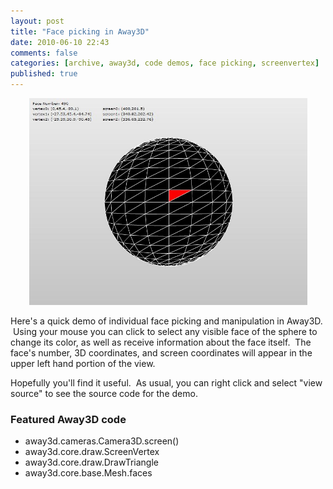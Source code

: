 ```yaml
---
layout: post
title: "Face picking in Away3D"
date: 2010-06-10 22:43
comments: false
categories: [archive, away3d, code demos, face picking, screenvertex]
published: true
---
```


<p style="text-align: center;"><a href="/demos/face_picking/sandbox.html" target="_self" rel="shadowbox;height=600;width=800;"><img class="aligncenter size-full wp-image-21" title="face_picking" src="/images/face_picking.jpg" alt="" width="445" height="331" /></a></p>

Here's a quick demo of individual face picking and manipulation in Away3D.  Using your mouse you can click to select any visible face of the sphere to change its color, as well as receive information about the face itself.  The face's number, 3D coordinates, and screen coordinates will appear in the upper left hand portion of the view.

Hopefully you'll find it useful.  As usual, you can right click and select "view source" to see the source code for the demo.

### Featured Away3D code

* away3d.cameras.Camera3D.screen()
* away3d.core.draw.ScreenVertex
* away3d.core.draw.DrawTriangle
* away3d.core.base.Mesh.faces
